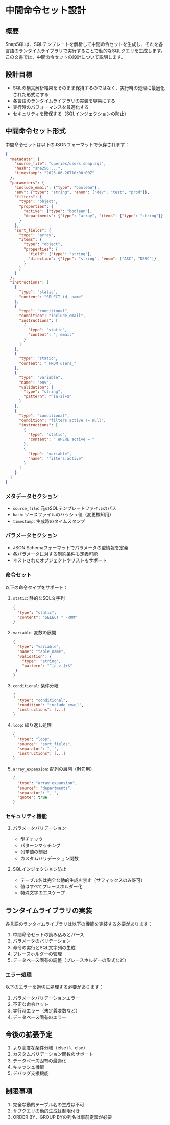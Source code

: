 # 中間命令セット設計

## 概要

SnapSQLは、SQLテンプレートを解析して中間命令セットを生成し、それを各言語のランタイムライブラリで実行することで動的なSQLクエリを生成します。この文書では、中間命令セットの設計について説明します。

## 設計目標

* SQLの構文解析結果をそのまま保持するのではなく、実行時の処理に最適化された形式にする
* 各言語のランタイムライブラリの実装を容易にする
* 実行時のパフォーマンスを最適化する
* セキュリティを確保する（SQLインジェクションの防止）

## 中間命令セット形式

中間命令セットは以下のJSONフォーマットで保存されます：

```json
{
  "metadata": {
    "source_file": "queries/users.snap.sql",
    "hash": "sha256:...",
    "timestamp": "2025-06-26T10:00:00Z"
  },
  "parameters": {
    "include_email": {"type": "boolean"},
    "env": {"type": "string", "enum": ["dev", "test", "prod"]},
    "filters": {
      "type": "object",
      "properties": {
        "active": {"type": "boolean"},
        "departments": {"type": "array", "items": {"type": "string"}}
      }
    },
    "sort_fields": {
      "type": "array",
      "items": {
        "type": "object",
        "properties": {
          "field": {"type": "string"},
          "direction": {"type": "string", "enum": ["ASC", "DESC"]}
        }
      }
    }
  },
  "instructions": [
    {
      "type": "static",
      "content": "SELECT id, name"
    },
    {
      "type": "conditional",
      "condition": "include_email",
      "instructions": [
        {
          "type": "static",
          "content": ", email"
        }
      ]
    },
    {
      "type": "static",
      "content": " FROM users_"
    },
    {
      "type": "variable",
      "name": "env",
      "validation": {
        "type": "string",
        "pattern": "^[a-z]+$"
      }
    },
    {
      "type": "conditional",
      "condition": "filters.active != null",
      "instructions": [
        {
          "type": "static",
          "content": " WHERE active = "
        },
        {
          "type": "variable",
          "name": "filters.active"
        }
      ]
    }
  ]
}
```

### メタデータセクション

* `source_file`: 元のSQLテンプレートファイルのパス
* `hash`: ソースファイルのハッシュ値（変更検知用）
* `timestamp`: 生成時のタイムスタンプ

### パラメータセクション

* JSON Schemaフォーマットでパラメータの型情報を定義
* 各パラメータに対する制約条件も定義可能
* ネストされたオブジェクトやリストもサポート

### 命令セット

以下の命令タイプをサポート：

1. `static`: 静的なSQL文字列
   ```json
   {
     "type": "static",
     "content": "SELECT * FROM"
   }
   ```

2. `variable`: 変数の展開
   ```json
   {
     "type": "variable",
     "name": "table_name",
     "validation": {
       "type": "string",
       "pattern": "^[a-z_]+$"
    }
   }
   ```

3. `conditional`: 条件分岐
   ```json
   {
     "type": "conditional",
     "condition": "include_email",
     "instructions": [...]
   }
   ```

4. `loop`: 繰り返し処理
   ```json
   {
     "type": "loop",
     "source": "sort_fields",
     "separator": ", ",
     "instructions": [...]
   }
   ```

5. `array_expansion`: 配列の展開（IN句用）
   ```json
   {
     "type": "array_expansion",
     "source": "departments",
     "separator": ", ",
     "quote": true
   }
   ```

### セキュリティ機能

1. パラメータバリデーション
   * 型チェック
   * パターンマッチング
   * 列挙値の制限
   * カスタムバリデーション関数

2. SQLインジェクション防止
   * テーブル名は完全な動的生成を禁止（サフィックスのみ許可）
   * 値はすべてプレースホルダー化
   * 特殊文字のエスケープ

## ランタイムライブラリの実装

各言語のランタイムライブラリは以下の機能を実装する必要があります：

1. 中間命令セットの読み込みとパース
2. パラメータのバリデーション
3. 命令の実行とSQL文字列の生成
4. プレースホルダーの管理
5. データベース固有の調整（プレースホルダーの形式など）

### エラー処理

以下のエラーを適切に処理する必要があります：

1. パラメータバリデーションエラー
2. 不正な命令セット
3. 実行時エラー（未定義変数など）
4. データベース固有のエラー

## 今後の拡張予定

1. より高度な条件分岐（else if、else）
2. カスタムバリデーション関数のサポート
3. データベース固有の最適化
4. キャッシュ機能
5. デバッグ支援機能

## 制限事項

1. 完全な動的テーブル名の生成は不可
2. サブクエリの動的生成は制限付き
3. ORDER BY、GROUP BYの列名は事前定義が必要
